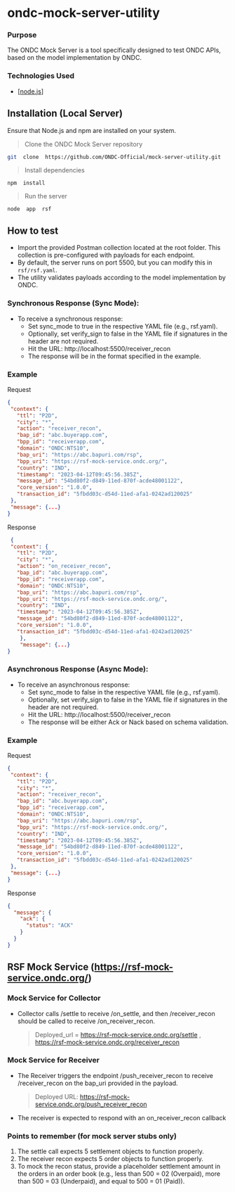 # ondc-mock-server-utility

### Purpose

The ONDC Mock Server is a tool specifically designed to test ONDC APIs, based on the model implementation by ONDC.

### Technologies Used

- [[node.js](https://nodejs.org/en/)]

## Installation (Local Server)

Ensure that Node.js and npm are installed on your system.

> Clone the ONDC Mock Server repository

```bash
git  clone  https://github.com/ONDC-Official/mock-server-utility.git
```

> Install dependencies

```shell
npm  install
```

> Run the server

```shell
node  app  rsf
```

## How to test

- Import the provided Postman collection located at the root folder. This collection is pre-configured with payloads for each endpoint.
- By default, the server runs on port 5500, but you can modify this in `rsf/rsf.yaml`.
- The utility validates payloads according to the model implementation by ONDC.

### Synchronous Response (Sync Mode):

- To receive a synchronous response:
  - Set sync_mode to true in the respective YAML file (e.g., rsf.yaml).
  - Optionally, set verify_sign to false in the YAML file if signatures in the header are not required.
  - Hit the URL: http://localhost:5500/receiver_recon
  - The response will be in the format specified in the example.

### Example

Request

```json
{
 "context": {
   "ttl": "P2D",
   "city": "*",
   "action": "receiver_recon",
   "bap_id": "abc.buyerapp.com",
   "bpp_id": "receiverapp.com",
   "domain": "ONDC:NTS10",
   "bap_uri": "https://abc.bapuri.com/rsp",
   "bpp_uri": "https://rsf-mock-service.ondc.org/",
   "country": "IND",
   "timestamp": "2023-04-12T09:45:56.385Z",
   "message_id": "54bd80f2-d849-11ed-870f-acde48001122",
   "core_version": "1.0.0",
   "transaction_id": "5fbdd03c-d54d-11ed-afa1-0242ad120025"
 },
 "message": {...}
}
```

Response

```json
 {
 "context": {
   "ttl": "P2D",
   "city": "*",
   "action": "on_receiver_recon",
   "bap_id": "abc.buyerapp.com",
   "bpp_id": "receiverapp.com",
   "domain": "ONDC:NTS10",
   "bap_uri": "https://abc.bapuri.com/rsp",
   "bpp_uri": "https://rsf-mock-service.ondc.org/",
   "country": "IND",
   "timestamp": "2023-04-12T09:45:56.385Z",
   "message_id": "54bd80f2-d849-11ed-870f-acde48001122",
   "core_version": "1.0.0",
   "transaction_id": "5fbdd03c-d54d-11ed-afa1-0242ad120025"
    },
    "message": {...}
}
```

### Asynchronous Response (Async Mode):

- To receive an asynchronous response:
  - Set sync_mode to false in the respective YAML file (e.g., rsf.yaml).
  - Optionally, set verify_sign to false in the YAML file if signatures in the header are not required.
  - Hit the URL: http://localhost:5500/receiver_recon
  - The response will be either Ack or Nack based on schema validation.

### Example

Request

```json
{
 "context": {
   "ttl": "P2D",
   "city": "*",
   "action": "receiver_recon",
   "bap_id": "abc.buyerapp.com",
   "bpp_id": "receiverapp.com",
   "domain": "ONDC:NTS10",
   "bap_uri": "https://abc.bapuri.com/rsp",
   "bpp_uri": "https://rsf-mock-service.ondc.org/",
   "country": "IND",
   "timestamp": "2023-04-12T09:45:56.385Z",
   "message_id": "54bd80f2-d849-11ed-870f-acde48001122",
   "core_version": "1.0.0",
   "transaction_id": "5fbdd03c-d54d-11ed-afa1-0242ad120025"
 },
 "message": {...}
}
```

Response

```json
{
  "message": {
    "ack": {
      "status": "ACK"
    }
  }
}
```

## RSF Mock Service (https://rsf-mock-service.ondc.org/)

### Mock Service for Collector

- Collector calls /settle to receive /on_settle, and then /receiver_recon should be called to receive /on_receiver_recon.
  > Deployed_url = https://rsf-mock-service.ondc.org/settle , https://rsf-mock-service.ondc.org/receiver_recon

### Mock Service for Receiver

- The Receiver triggers the endpoint /push_receiver_recon to receive /receiver_recon on the bap_uri provided in the payload.
  > Deployed URL: https://rsf-mock-service.ondc.org/push_receiver_recon
- The receiver is expected to respond with an on_receiver_recon callback

### Points to remember (for mock server stubs only)

1. The settle call expects 5 settlement objects to function properly.
2. The receiver recon expects 5 order objects to function properly.
3. To mock the recon status, provide a placeholder settlement amount in the orders in an order book (e.g., less than 500 = 02 (Overpaid), more than 500 = 03 (Underpaid), and equal to 500 = 01 (Paid)).
